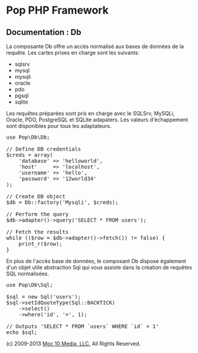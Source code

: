 Pop PHP Framework
=================

Documentation : Db
------------------

La composante Db offre un accès normalisé aux bases de données de la requête. Les cartes prises en charge sont les suivants:

* sqlsrv
* mysql
* mysqli
* oracle
* pdo
* pgsql
* sqlite

Les requêtes préparées sont pris en charge avec le SQLSrv, MySQLi, Oracle, PDO, PostgreSQL et SQLite adapaters. Les valeurs d'échappement sont disponibles pour tous les adaptateurs.

<pre>
use Pop\Db\Db;

// Define DB credentials
$creds = array(
    'database' => 'helloworld',
    'host'     => 'localhost',
    'username' => 'hello',
    'password' => '12world34'
);

// Create DB object
$db = Db::factory('Mysqli', $creds);

// Perform the query
$db->adapter()->query('SELECT * FROM users');

// Fetch the results
while (($row = $db->adapter()->fetch()) != false) {
    print_r($row);
}
</pre>

En plus de l'accès base de données, le composant Db dispose également d'un objet utile abstraction Sql qui vous assiste dans la création de requêtes SQL normalisées.

<pre>
use Pop\Db\Sql;

$sql = new Sql('users');
$sql->setIdQuoteType(Sql::BACKTICK)
    ->select()
    ->where('id', '=', 1);

// Outputs 'SELECT * FROM `users` WHERE `id` = 1'
echo $sql;
</pre>

(c) 2009-2013 [Moc 10 Media, LLC.](http://www.moc10media.com) All Rights Reserved.
